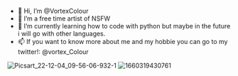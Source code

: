 - 👋 Hi, I’m @VortexColour
- 👀 I’m a free time artist of NSFW
- 🌱 I’m currently learning how to code with python but maybe in the future i will go with other languages.
- 📫 If you want to know more about me and my hobbie you can go to my twitter!: @vortex_Colour

<!---
VortexColour/VortexColour is a ✨ special ✨ repository because its `README.md` (this file) appears on your GitHub profile.
You can click the Preview link to take a look at your changes.
--->
![Picsart_22-12-04_09-56-06-932-1](https://user-images.githubusercontent.com/120611872/207748621-51c187e5-a475-4176-9454-2529776bb77f.jpg)
![1660319430761](https://user-images.githubusercontent.com/120611872/207748663-bb88818a-afaf-487c-a94c-b70c094b2d9f.png)
